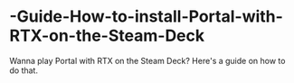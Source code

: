 # -Guide-How-to-install-Portal-with-RTX-on-the-Steam-Deck
Wanna play Portal with RTX on the Steam Deck? Here's a guide on how to do that.
